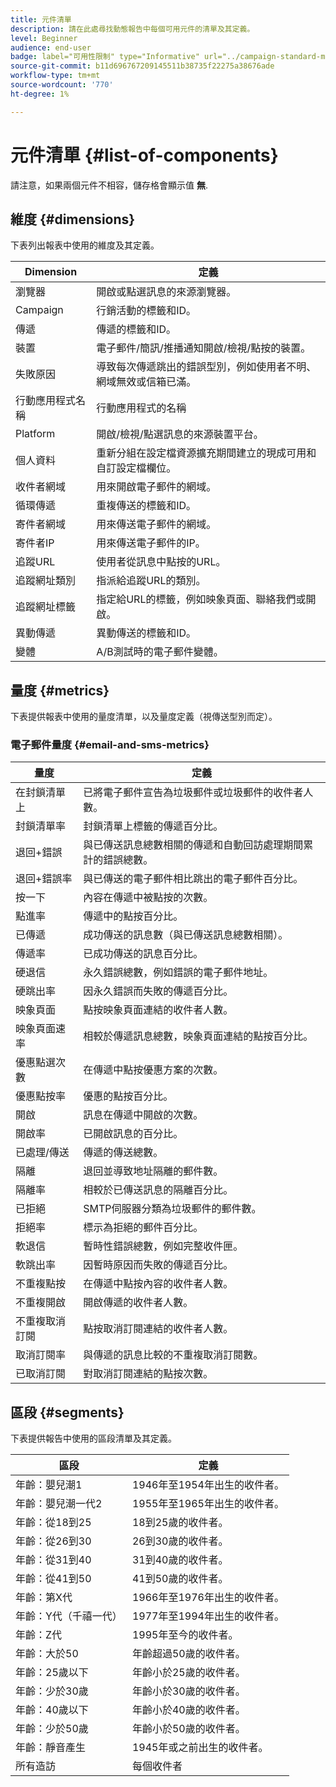 ```yaml
---
title: 元件清單
description: 請在此處尋找動態報告中每個可用元件的清單及其定義。
level: Beginner
audience: end-user
badge: label="可用性限制" type="Informative" url="../campaign-standard-migration-home.md" tooltip="僅限Campaign Standard已移轉的使用者"
source-git-commit: b11d696767209145511b38735f22275a38676ade
workflow-type: tm+mt
source-wordcount: '770'
ht-degree: 1%

---
```


# 元件清單 {#list-of-components}

請注意，如果兩個元件不相容，儲存格會顯示值 **無**.

## 維度 {#dimensions}

下表列出報表中使用的維度及其定義。

<table> 
 <thead> 
  <tr> 
   <th> Dimension<br/> </th> 
   <th> 定義<br/> </th> 
  </tr> 
 </thead> 
 <tbody> 
  <tr> 
   <td> 瀏覽器<br/> </td> 
   <td> 開啟或點選訊息的來源瀏覽器。<br/> </td> 
  </tr> 
  <tr> 
   <td> Campaign<br/> </td> 
   <td> 行銷活動的標籤和ID。<br/> </td> 
  </tr> 
  <tr> 
   <td> 傳遞<br/> </td> 
   <td> 傳遞的標籤和ID。<br/> </td> 
  </tr> 
  <tr> 
   <td> 裝置<br/> </td> 
   <td> 電子郵件/簡訊/推播通知開啟/檢視/點按的裝置。<br/> </td> 
  </tr> 
  <tr> 
   <td> 失敗原因<br/> </td> 
   <td> 導致每次傳遞跳出的錯誤型別，例如使用者不明、網域無效或信箱已滿。<br/> </td> 
  </tr> 
  <tr> 
   <td> 行動應用程式名稱<br/> </td> 
   <td> 行動應用程式的名稱<br/> </td> 
  </tr>
  <tr> 
   <td> Platform<br/> </td> 
   <td> 開啟/檢視/點選訊息的來源裝置平台。<br/> </td> 
  </tr> 
  <tr> 
   <td> 個人資料<br/> </td> 
   <td> 重新分組在設定檔資源擴充期間建立的現成可用和自訂設定檔欄位。<br/> </td> 
  </tr> 
  <tr> 
   <td> 收件者網域<br/> </td> 
   <td> 用來開啟電子郵件的網域。<br/> </td> 
  </tr> 
  <tr> 
   <td> 循環傳遞<br/> </td> 
   <td> 重複傳送的標籤和ID。<br/> </td> 
  </tr> 
  <tr> 
   <td> 寄件者網域<br/> </td> 
   <td> 用來傳送電子郵件的網域。<br/> </td> 
  </tr> 
  <tr> 
   <td> 寄件者IP<br/> </td> 
   <td> 用來傳送電子郵件的IP。<br/> </td> 
  </tr> 
  <tr> 
   <td> 追蹤URL<br/> </td> 
   <td> 使用者從訊息中點按的URL。<br/> </td> 
  </tr> 
  <tr> 
   <td> 追蹤網址類別<br/> </td> 
   <td> 指派給追蹤URL的類別。<br/> </td> 
  </tr> 
  <tr> 
   <td> 追蹤網址標籤<br/> </td> 
   <td> 指定給URL的標籤，例如映象頁面、聯絡我們或開啟。<br/> </td> 
  </tr> 
  <tr> 
   <td> 異動傳遞<br/> </td> 
   <td> 異動傳送的標籤和ID。<br/> </td> 
  </tr> 
  <tr> 
   <td> 變體<br/> </td> 
   <td> A/B測試時的電子郵件變體。<br/> </td> 
  </tr> 
 </tbody> 
</table>

## 量度 {#metrics}

下表提供報表中使用的量度清單，以及量度定義（視傳送型別而定）。

### 電子郵件量度 {#email-and-sms-metrics}

<table> 
 <thead> 
  <tr> 
   <th> 量度<br/> </th> 
   <th> 定義<br/> </th> 
  </tr> 
 </thead> 
 <tbody> 
  <tr> 
   <td> 在封鎖清單上<br/> </td> 
   <td> 已將電子郵件宣告為垃圾郵件或垃圾郵件的收件者人數。<br/> </td> 
  </tr> 
  <tr> 
   <td> 封鎖清單率<br/> </td> 
   <td> 封鎖清單上標籤的傳遞百分比。<br/> </td> 
  </tr> 
  <tr> 
   <td> 退回+錯誤<br/> </td> 
   <td> 與已傳送訊息總數相關的傳遞和自動回訪處理期間累計的錯誤總數。<br/> </td> 
  </tr> 
  <tr> 
   <td> 退回+錯誤率<br/> </td> 
   <td> 與已傳送的電子郵件相比跳出的電子郵件百分比。<br/> </td> 
  </tr> 
  <tr> 
   <td> 按一下<br/> </td> 
   <td> 內容在傳遞中被點按的次數。<br/> </td> 
  </tr> 
  <tr> 
   <td> 點進率<br/> </td> 
   <td> 傳遞中的點按百分比。<br/> </td> 
  </tr> 
  <tr> 
   <td> 已傳遞<br/> </td> 
   <td> 成功傳送的訊息數（與已傳送訊息總數相關）。<br/> </td> 
  </tr> 
  <tr> 
   <td> 傳遞率<br/> </td> 
   <td> 已成功傳送的訊息百分比。<br/> </td> 
  </tr> 
  <tr> 
   <td> 硬退信<br/> </td> 
   <td> 永久錯誤總數，例如錯誤的電子郵件地址。<br/> </td> 
  </tr> 
  <tr> 
   <td> 硬跳出率<br/> </td> 
   <td> 因永久錯誤而失敗的傳遞百分比。<br/> </td> 
  </tr> 
  <tr> 
   <td> 映象頁面<br/> </td> 
   <td> 點按映象頁面連結的收件者人數。<br/> </td> 
  </tr> 
  <tr> 
   <td> 映象頁面速率<br/> </td> 
   <td> 相較於傳遞訊息總數，映象頁面連結的點按百分比。<br/> </td> 
  </tr> 
  <tr> 
   <td> 優惠點選次數<br/> </td> 
   <td> 在傳遞中點按優惠方案的次數。<br/> </td> 
  </tr> 
  <tr> 
   <td> 優惠點按率<br/> </td> 
   <td> 優惠的點按百分比。<br/> </td> 
  </tr> 
  <tr> 
   <td> 開啟<br/> </td> 
   <td> 訊息在傳遞中開啟的次數。<br/> </td> 
  </tr> 
  <tr> 
   <td> 開啟率<br/> </td> 
   <td> 已開啟訊息的百分比。<br/> </td> 
  </tr> 
  <tr> 
   <td> 已處理/傳送<br/> </td> 
   <td> 傳遞的傳送總數。<br/> </td> 
  </tr> 
  <tr> 
   <td> 隔離<br/> </td> 
   <td> 退回並導致地址隔離的郵件數。<br/> </td> 
  </tr> 
  <tr> 
   <td> 隔離率<br/> </td> 
   <td> 相較於已傳送訊息的隔離百分比。<br/> </td> 
  </tr> 
  <tr> 
   <td> 已拒絕<br/> </td> 
   <td> SMTP伺服器分類為垃圾郵件的郵件數。<br/> </td> 
  </tr> 
  <tr> 
   <td> 拒絕率<br/> </td> 
   <td> 標示為拒絕的郵件百分比。<br/> </td> 
  </tr> 
  <tr> 
   <td> 軟退信<br/> </td> 
   <td> 暫時性錯誤總數，例如完整收件匣。<br/> </td> 
  </tr> 
  <tr> 
   <td> 軟跳出率<br/> </td> 
   <td> 因暫時原因而失敗的傳遞百分比。<br/> </td> 
  </tr> 
  <tr> 
   <td> 不重複點按<br/> </td> 
   <td> 在傳遞中點按內容的收件者人數。<br/> </td> 
  </tr> 
  <tr> 
   <td> 不重複開啟<br/> </td> 
   <td> 開啟傳遞的收件者人數。<br/> </td> 
  </tr> 
  <tr> 
   <td> 不重複取消訂閱<br/> </td> 
   <td> 點按取消訂閱連結的收件者人數。<br/> </td> 
  </tr> 
  <tr> 
   <td> 取消訂閱率<br/> </td> 
   <td> 與傳遞的訊息比較的不重複取消訂閱數。<br/> </td> 
  </tr> 
  <tr> 
   <td> 已取消訂閱<br/> </td> 
   <td> 對取消訂閱連結的點按次數。<br/> </td> 
  </tr> 
 </tbody> 
</table>

<!--
### Push notification metrics {#push-notification-metrics}

<table> 
 <thead> 
  <tr> 
   <th> Metric<br/> </th> 
   <th> Definition<br/> </th> 
  </tr> 
 </thead> 
 <tbody> 
  <tr> 
   <td> Bounces + Errors<br/> </td> 
   <td> Total of errors cumulated during delivery in relation to the total number of sent messages, e.g. errors from MCPNS or provider.<br/> </td> 
  </tr> 
  <tr> 
   <td> Bounce + Error rate<br/> </td> 
   <td> Percentage of push notifications that bounced compared to push notifications sent.<br/> </td> 
  </tr> 
  <tr> 
   <td> Click<br/> </td> 
   <td> Number of times a push notification has been delivered to the device and clicked on by the user. The user either wanted to view the notification, which will then be moved to Push Open tracking, or dismiss it.<br/> </td> 
  </tr> 
  <tr> 
   <td> Click through rate<br/> </td> 
   <td> Percentage of users who interacted with the push notification.<br/> </td> 
  </tr> 
  <tr> 
   <td> Delivered<br/> </td> 
   <td> Number of push notifications successfully sent, in relation to the total number of sent push notifications.<br/> </td> 
  </tr> 
  <tr> 
   <td> Delivered rate<br/> </td> 
   <td> Percentage of push notifications successfully sent.<br/> </td> 
  </tr> 
  <tr> 
   <td> Impressions<br/> </td> 
   <td> Number of times a push notification has been delivered to the device and left untouched in the notification center. In most cases, impressions number should be similar to the delivered number. This ensures that the device got the message and relayed that information back to the server.<br/> </td> 
  </tr> 
  <tr> 
   <td> Processed/sent<br/> </td> 
   <td> Total number of push notifications sent.<br/> </td> 
  </tr> 
  <tr> 
   <td> Open<br/> </td> 
   <td> Total number of push notifications delivered to the device and clicked on by users thus opening the app. This is similar to the Push Click except a Push Open will not be triggered if the notification was dismissed.<br/> </td> 
  </tr> 
  <tr> 
   <td> Open rate<br/> </td> 
   <td> Percentage of opened push notifications.<br/> </td> 
  </tr> 
  <tr> 
   <td> Unique clicks<br/> </td> 
   <td> Number of times a unique user interacts with the push notification, e.g. clicks on the notification or button.<br/> </td> 
  </tr> 
  <tr> 
   <td> Unique impressions<br/> </td> 
   <td> Number of impressions by recipient.<br/> </td> 
  </tr> 
  <tr> 
   <td> Unique Opens<br/> </td> 
   <td> Number of recipients who opened the delivery.<br/> </td> 
  </tr> 
 </tbody> 
</table>

### In-App metrics {#in-app-metrics}

<table> 
 <thead> 
  <tr> 
   <th> Metric<br/> </th> 
   <th> Definition<br/> </th> 
  </tr> 
 </thead> 
 <tbody> 
  <tr> 
   <td> Delivered<br/> </td> 
   <td> Total number of In-App messages delivered to the device by the service provider.<br/> </td> 
  </tr> 
  <tr> 
   <td> Impressions<br/> </td> 
   <td> Total of In-App messages seen by recipients depending on whether trigger criterion was met.<br/> </td> 
  </tr> 
  <tr> 
   <td> In-App clicks <br/> </td> 
   <td> Total number of recipients who clicked on Button 1 or Button 2.<br/> </td> 
  </tr> 
  <tr> 
   <td> In-App click through rate<br/> </td> 
   <td> Percentage of users who clicked on Button 1 or Button 2 compared to users who saw the message.<br/> </td> 
  </tr> 
  <tr> 
   <td> In-App dismissal<br/> </td> 
   <td> Total number of messages that recipients dismissed either by clicking the close button or auto-dismiss.<br/> </td> 
  </tr> 
  <tr> 
   <td> In-App dismissal rate<br/> </td> 
   <td> Percentage of In-App messages that recipients dismissed.<br/> </td> 
  </tr> 
  <tr> 
   <td> Processed/sent<br/> </td> 
   <td> Total number of In-App messages sent from Adobe Campaign as part of the delivery sent process.<br/> </td> 
  </tr> 
  <tr> 
   <td> Unique impressions<br/> </td> 
   <td> Number of impressions by a unique recipient.<br/> </td> 
  </tr> 
  <tr> 
   <td> Unique In-App clicks<br/> </td> 
   <td> Number of times recipients clicked on Button 1 or Button 2.<br/> </td> 
  </tr> 
  <tr> 
   <td> Unique In-App dismissals<br/> </td> 
   <td> Number of time recipients dismissed an In-App message.<br/> </td> 
  </tr> 
 </tbody> 
</table>
-->

## 區段 {#segments}

下表提供報告中使用的區段清單及其定義。

<table> 
 <thead> 
  <tr> 
   <th> 區段<br/> </th> 
   <th> 定義<br/> </th> 
  </tr> 
 </thead> 
 <tbody> 
  <tr> 
   <td> 年齡：嬰兒潮1<br/> </td> 
   <td> 1946年至1954年出生的收件者。<br/> </td> 
  </tr> 
  <tr> 
   <td> 年齡：嬰兒潮一代2<br/> </td> 
   <td> 1955年至1965年出生的收件者。<br/> </td> 
  </tr> 
  <tr> 
   <td> 年齡：從18到25<br/> </td> 
   <td> 18到25歲的收件者。<br/> </td> 
  </tr> 
  <tr> 
   <td> 年齡：從26到30<br/> </td> 
   <td> 26到30歲的收件者。<br/> </td> 
  </tr> 
  <tr> 
   <td> 年齡：從31到40<br/> </td> 
   <td> 31到40歲的收件者。<br/> </td> 
  </tr> 
  <tr> 
   <td> 年齡：從41到50<br/> </td> 
   <td> 41到50歲的收件者。<br/> </td> 
  </tr> 
  <tr> 
   <td> 年齡：第X代<br/> </td> 
   <td> 1966年至1976年出生的收件者。<br/> </td> 
  </tr> 
  <tr> 
   <td> 年齡：Y代（千禧一代）<br/> </td> 
   <td> 1977年至1994年出生的收件者。<br/> </td> 
  </tr> 
  <tr> 
   <td> 年齡：Z代<br/> </td> 
   <td> 1995年至今的收件者。<br/> </td> 
  </tr> 
  <tr> 
   <td> 年齡：大於50<br/> </td> 
   <td> 年齡超過50歲的收件者。<br/> </td> 
  </tr> 
  <tr> 
   <td> 年齡：25歲以下<br/> </td> 
   <td> 年齡小於25歲的收件者。<br/> </td> 
  </tr> 
  <tr> 
   <td> 年齡：少於30歲<br/> </td> 
   <td> 年齡小於30歲的收件者。<br/> </td> 
  </tr> 
  <tr> 
   <td> 年齡：40歲以下<br/> </td> 
   <td> 年齡小於40歲的收件者。<br/> </td> 
  </tr> 
  <tr> 
   <td> 年齡：少於50歲<br/> </td> 
   <td> 年齡小於50歲的收件者。<br/> </td> 
  </tr> 
  <tr> 
   <td> 年齡：靜音產生<br/> </td> 
   <td> 1945年或之前出生的收件者。<br/> </td> 
  </tr> 
  <tr> 
   <td> 所有造訪<br/> </td> 
   <td> 每個收件者<br/> </td> 
  </tr>
 </tbody> 
</table>
